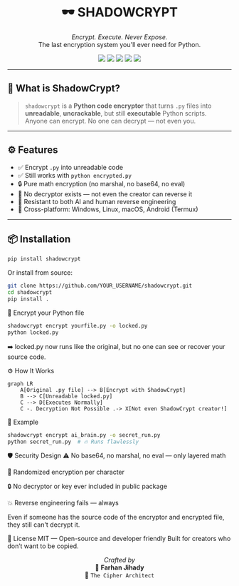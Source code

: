 <h1 align="center">
  🕶️ SHADOWCRYPT
</h1>

<p align="center">
  <i>Encrypt. Execute. Never Expose.</i><br/>
  The last encryption system you'll ever need for Python.
</p>

<p align="center">
  <img src="https://img.shields.io/badge/Decryption%20Possible-NO-red?style=flat-square"/>
  <img src="https://img.shields.io/badge/AI%20Safe-100%25-brightgreen?style=flat-square"/>
  <img src="https://img.shields.io/badge/Platform-All%20OS-green?style=flat-square"/>
  <img src="https://img.shields.io/github/stars/YOUR_USERNAME/shadowcrypt?style=social"/>
  <img src="https://visitor-badge.laobi.icu/badge?page_id=YOUR_USERNAME.shadowcrypt"/>
</p>

---

## 🧠 What is ShadowCrypt?

> `shadowcrypt` is a **Python code encryptor** that turns `.py` files into **unreadable**, **uncrackable**, but still **executable** Python scripts.  
> Anyone can encrypt. No one can decrypt — not even you.

---

## ⚙️ Features

- ✅ Encrypt `.py` into unreadable code
- ✅ Still works with `python encrypted.py`
- 🔒 Pure math encryption (no marshal, no base64, no eval)
- 🔐 No decryptor exists — not even the creator can reverse it
- 🧠 Resistant to both AI and human reverse engineering
- 📱 Cross-platform: Windows, Linux, macOS, Android (Termux)

---

## 📦 Installation

```bash
pip install shadowcrypt
```

Or install from source:
```bash
git clone https://github.com/YOUR_USERNAME/shadowcrypt.git
cd shadowcrypt
pip install .
```

🔐 Encrypt your Python file
```bash
shadowcrypt encrypt yourfile.py -o locked.py
python locked.py
```

➡️ locked.py now runs like the original,
but no one can see or recover your source code.

⚙️ How It Works
```mermaid
graph LR
    A[Original .py file] --> B[Encrypt with ShadowCrypt]
    B --> C[Unreadable locked.py]
    C --> D[Executes Normally]
    C -. Decryption Not Possible .-> X[Not even ShadowCrypt creator!]
```
🧪 Example
```bash
shadowcrypt encrypt ai_brain.py -o secret_run.py
python secret_run.py  # 🔥 Runs flawlessly
```

🛡 Security Design
⚠️ No base64, no marshal, no eval — only layered math

🔑 Randomized encryption per character

🔒 No decryptor or key ever included in public package

💥 Reverse engineering fails — always

Even if someone has the source code of the encryptor and encrypted file, they still can't decrypt it.

📜 License
MIT — Open-source and developer friendly
Built for creators who don’t want to be copied.

<p align="center"> <i>Crafted by</i><br/> 🧠 <b>Farhan Jihady</b><br/> 🔮 <code>The Cipher Architect</code> </p> 
